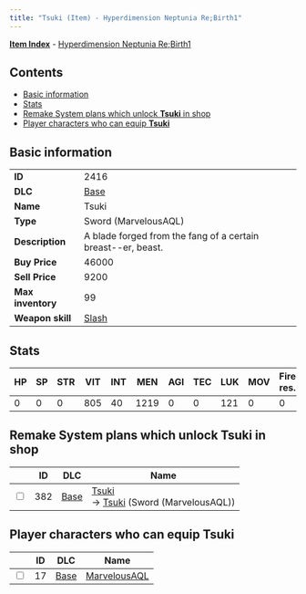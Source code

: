 ```yaml
---
title: "Tsuki (Item) - Hyperdimension Neptunia Re;Birth1"
---
```


[**Item Index**](/neptunia/rb1/item/index.html) - [Hyperdimension Neptunia Re;Birth1](/neptunia/rb1)

## Contents

- [Basic information](#basic-information)
- [Stats](#stats)
- [Remake System plans which unlock **Tsuki** in shop](#remake-system-plans-which-unlock-tsuki-in-shop)
- [Player characters who can equip **Tsuki**](#player-characters-who-can-equip-tsuki)

## Basic information

|   |   |
| -- | -- |
| **ID** | 2416 |
| **DLC** | [Base](/neptunia/rb1/dlc/1-base.html) |
| **Name** | Tsuki |
| **Type** | Sword (MarvelousAQL) |
| **Description** | A blade forged from the fang of a certain breast--er, beast. |
| **Buy Price** | 46000 |
| **Sell Price** | 9200 |
| **Max inventory** | 99 |
| **Weapon skill** | [Slash](/neptunia/rb1/skill/1-2602-slash.html) |

## Stats

| HP | SP | STR | VIT | INT | MEN | AGI | TEC | LUK | MOV | Fire res. | Ice res. | Wind res. | Lightning res. |
| -- | -- | --- | --- | --- | --- | --- | --- | --- | --- | --------- | -------- | --------- | -------------- |
| 0 | 0 | 0 | 805 | 40 | 1219 | 0 | 0 | 121 | 0 | 0 | 0 | 0 | 0 |

## Remake System plans which unlock **Tsuki** in shop

|    | ID | DLC | Name |
| -- | -- | --- | ---- |
| <input type="checkbox" id="rb1-remake-1-382" class="trackbox" /> | 382 | [Base](/neptunia/rb1/dlc/1-base.html) | [Tsuki](/neptunia/rb1/remake/1-382-tsuki.html)<br />→ [Tsuki](/neptunia/rb1/item/1-2416-tsuki.html) (Sword (MarvelousAQL)) |

## Player characters who can equip **Tsuki**

|    | ID | DLC | Name |
| -- | -- | --- | ---- |
| <input type="checkbox" id="rb1-player-1-17" class="trackbox" /> | 17 | [Base](/neptunia/rb1/dlc/1-base.html) | [MarvelousAQL](/neptunia/rb1/player/1-17-marvelousaql.html) |
